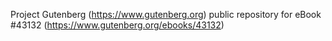 Project Gutenberg (https://www.gutenberg.org) public repository for eBook #43132 (https://www.gutenberg.org/ebooks/43132)
